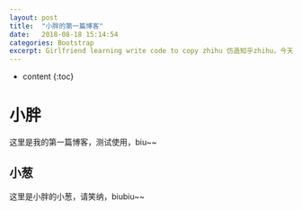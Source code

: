 ```yaml
---
layout: post
title:  "小胖的第一篇博客"
date:   2018-08-18 15:14:54
categories: Bootstrap
excerpt: Girlfriend learning write code to copy zhihu 仿造知乎zhihu，今天教女朋友编程，仿造知乎做了一个页面，使用了bootstrap, html, css
---
```


* content
{:toc}


# 小胖
  这里是我的第一篇博客，测试使用，biu~~
## 小葱
  这里是小胖的小葱，请笑纳，biubiu~~